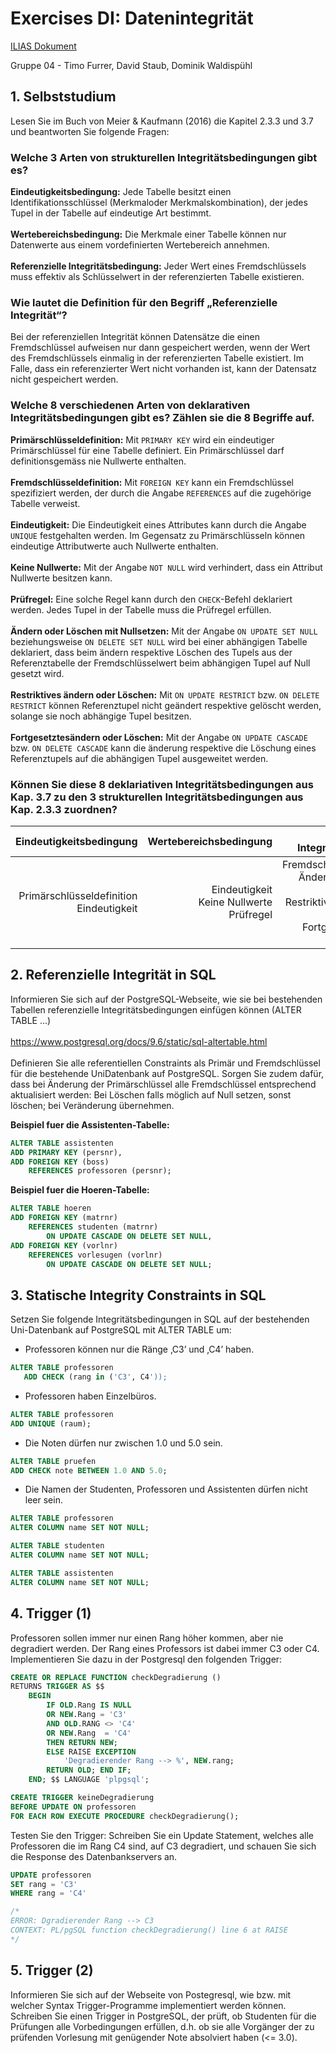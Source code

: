 # Exercises DI: Datenintegrität

[ILIAS Dokument](https://elearning.hslu.ch/ilias/goto.php?target=file_3682729_download)

Gruppe 04 - Timo Furrer, David Staub, Dominik Waldispühl

## 1. Selbststudium
Lesen Sie im Buch von Meier & Kaufmann (2016) die Kapitel 2.3.3 und 3.7 und beantworten Sie folgende Fragen:
### Welche 3 Arten von strukturellen Integritätsbedingungen gibt es?
**Eindeutigkeitsbedingung:** Jede Tabelle besitzt einen Identifikationsschlüssel (Merkmaloder Merkmalskombination), der jedes Tupel in der Tabelle auf eindeutige Art bestimmt.
<br><br>
**Wertebereichsbedingung:** Die Merkmale einer Tabelle können nur Datenwerte aus einem vordefinierten Wertebereich annehmen.
<br><br>
**Referenzielle Integritätsbedingung:** Jeder Wert eines Fremdschlüssels muss effektiv als Schlüsselwert in der referenzierten Tabelle existieren.

### Wie lautet die Definition für den Begriff „Referenzielle Integrität“?
Bei der referenziellen Integrität können Datensätze die einen Fremdschlüssel aufweisen nur dann gespeichert werden, wenn der Wert des Fremdschlüssels einmalig in der referenzierten Tabelle existiert. Im Falle, dass ein referenzierter Wert nicht vorhanden ist, kann der Datensatz nicht gespeichert werden.

### Welche 8 verschiedenen Arten von deklarativen Integritätsbedingungen gibt es? Zählen sie die 8 Begriffe auf.
**Primärschlüsseldefinition:** Mit `PRIMARY KEY` wird ein eindeutiger Primärschlüssel für eine Tabelle definiert. Ein Primärschlüssel darf definitionsgemäss nie Nullwerte enthalten.<br><br>
**Fremdschlüsseldefinition:** Mit `FOREIGN KEY` kann ein Fremdschlüssel spezifiziert werden, der durch die Angabe `REFERENCES` auf die zugehörige Tabelle verweist.<br><br>
**Eindeutigkeit:** Die Eindeutigkeit eines Attributes kann durch die Angabe `UNIQUE` festgehalten werden. Im Gegensatz zu Primärschlüsseln können eindeutige Attributwerte auch Nullwerte enthalten.<br><br>
**Keine Nullwerte:** Mit der Angabe `NOT NULL` wird verhindert, dass ein Attribut Nullwerte besitzen kann.<br><br>
**Prüfregel:** Eine solche Regel kann durch den `CHECK`-Befehl deklariert werden. Jedes Tupel in der Tabelle muss die Prüfregel erfüllen.<br><br>
**Ändern oder Löschen mit Nullsetzen:** Mit der Angabe `ON UPDATE SET NULL` beziehungsweise `ON DELETE SET NULL` wird bei einer abhängigen Tabelle deklariert, dass beim ändern respektive Löschen des Tupels aus der Referenztabelle der Fremdschlüsselwert beim abhängigen Tupel auf Null gesetzt wird.<br><br>
**Restriktives ändern oder Löschen:** Mit `ON UPDATE RESTRICT` bzw. `ON DELETE RESTRICT` können Referenztupel nicht geändert respektive gelöscht werden, solange sie noch abhängige Tupel besitzen.<br><br>
**Fortgesetztesändern oder Löschen:** Mit der Angabe `ON UPDATE CASCADE` bzw. `ON DELETE CASCADE` kann die änderung respektive die Löschung eines Referenztupels auf die abhängigen Tupel ausgeweitet werden.

### Können Sie diese 8 deklariativen Integritätsbedingungen aus Kap. 3.7 zu den 3 strukturellen Integritätsbedingungen aus Kap. 2.3.3 zuordnen?
| Eindeutigkeitsbedingung | Wertebereichsbedingung | Referenzielle Integritätsbedingung |
|------------------------:|-----------------------:|-----------------------------------:|
| Primärschlüsseldefinition<br>Eindeutigkeit | Eindeutigkeit<br>Keine Nullwerte<br>Prüfregel | Fremdschlüsseldefinition<br>Ändern oder Löschen mit Nullsetzen<br>Restriktives ändern oder Löschen<br>Fortgesetztesändern oder Löschen|

## 2. Referenzielle Integrität in SQL
Informieren Sie sich auf der PostgreSQL-Webseite, wie sie bei bestehenden Tabellen referenzielle Integritätsbedingungen einfügen können (ALTER TABLE ...)
<br><br>
https://www.postgresql.org/docs/9.6/static/sql-altertable.html
<br><br>
Definieren Sie alle referentiellen Constraints als Primär und Fremdschlüssel für die bestehende Uni­Datenbank auf PostgreSQL. Sorgen Sie zudem dafür, dass bei Änderung der Primärschlüssel alle Fremdschlüssel entsprechend aktualisiert werden: Bei Löschen falls möglich auf Null setzen, sonst löschen; bei Veränderung übernehmen.

**Beispiel fuer die Assistenten-Tabelle:**
```sql
ALTER TABLE assistenten
ADD PRIMARY KEY (persnr),
ADD FOREIGN KEY (boss) 
    REFERENCES professoren (persnr);
```

**Beispiel fuer die Hoeren-Tabelle:**
```sql
ALTER TABLE hoeren
ADD FOREIGN KEY (matrnr)
    REFERENCES studenten (matrnr)
        ON UPDATE CASCADE ON DELETE SET NULL,
ADD FOREIGN KEY (vorlnr)
    REFERENCES vorlesugen (vorlnr)
        ON UPDATE CASCADE ON DELETE SET NULL;
```

## 3. Statische Integrity Constraints in SQL
Setzen Sie folgende Integritätsbedingungen in SQL auf der bestehenden Uni-Datenbank auf PostgreSQL mit ALTER TABLE um:

 * Professoren können nur die Ränge ‚C3’ und ‚C4’ haben.
```sql
ALTER TABLE professoren
   ADD CHECK (rang in ('C3', C4'));
```
 
 * Professoren haben Einzelbüros.
```sql
ALTER TABLE professoren
ADD UNIQUE (raum);
```

 * Die Noten dürfen nur zwischen 1.0 und 5.0 sein.
```sql
ALTER TABLE pruefen
ADD CHECK note BETWEEN 1.0 AND 5.0;
```

 * Die Namen der Studenten, Professoren und Assistenten dürfen nicht leer sein.
```sql
ALTER TABLE professoren
ALTER COLUMN name SET NOT NULL;

ALTER TABLE studenten
ALTER COLUMN name SET NOT NULL;

ALTER TABLE assistenten
ALTER COLUMN name SET NOT NULL;
```

## 4. Trigger (1)
Professoren sollen immer nur einen Rang höher kommen, aber nie degradiert werden. Der Rang eines Professors ist dabei immer C3 oder C4. Implementieren Sie dazu in der Postgresql den folgenden Trigger:
```sql
CREATE OR REPLACE FUNCTION checkDegradierung () 
RETURNS TRIGGER AS $$ 
    BEGIN
        IF OLD.Rang IS NULL 
        OR NEW.Rang = 'C3' 
        AND OLD.RANG <> 'C4' 
        OR NEW.Rang  = 'C4' 
        THEN RETURN NEW;
        ELSE RAISE EXCEPTION 
            'Degradierender Rang --> %', NEW.rang;
        RETURN OLD; END IF;
    END; $$ LANGUAGE 'plpgsql';

CREATE TRIGGER keineDegradierung 
BEFORE UPDATE ON professoren
FOR EACH ROW EXECUTE PROCEDURE checkDegradierung();
```

Testen Sie den Trigger: Schreiben Sie ein Update Statement, welches alle Professoren die im Rang C4 sind, auf C3 degradiert, und schauen Sie sich die Response des Datenbankservers an.

```sql
UPDATE professoren
SET rang = 'C3'
WHERE rang = 'C4'

/*
ERROR: Dgradierender Rang --> C3
CONTEXT: PL/pgSQL function checkDegradierung() line 6 at RAISE
*/
```

## 5. Trigger (2)

Informieren Sie sich auf der Webseite von Postegresql, wie bzw. mit welcher Syntax Trigger-Programme implementiert werden können.
<br>
Schreiben Sie einen Trigger in PostgreSQL, der prüft, ob Studenten für die Prüfungen alle Vorbedingungen erfüllen, d.h. ob sie alle Vorgänger der zu prüfenden Vorlesung mit genügender Note absolviert haben (<= 3.0).

```sql

```
